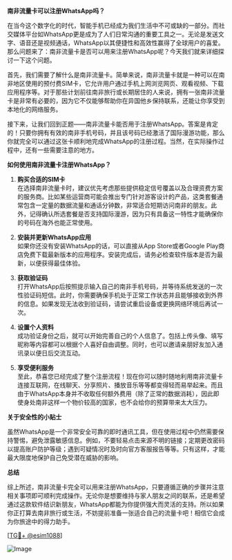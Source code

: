 **南非流量卡可以注册WhatsApp吗？**

在当今这个数字化的时代，智能手机已经成为我们生活中不可或缺的一部分。而社交媒体平台如WhatsApp更是成为了人们日常沟通的重要工具之一。无论是发送文字、语音还是视频通话，WhatsApp以其便捷性和高效性赢得了全球用户的喜爱。那么问题来了：南非流量卡是否可以用来注册WhatsApp呢？今天我们就来详细探讨一下这个问题。

首先，我们需要了解什么是南非流量卡。简单来说，南非流量卡就是一种可以在南非地区使用的预付费SIM卡，它允许用户通过手机上网浏览网页、观看视频、下载应用程序等。对于那些计划前往南非旅行或长期居住的人来说，拥有一张南非流量卡是非常有必要的，因为它不仅能够帮助你在异国他乡保持联系，还能让你享受到本地化的网络服务。

接下来，让我们回到正题——南非流量卡能否用于注册WhatsApp。答案是肯定的！只要你拥有有效的南非手机号码，并且该号码已经激活了国际漫游功能，那么你就完全可以通过这张卡顺利地完成WhatsApp的注册过程。当然，在实际操作过程中，还有一些需要注意的地方。

**如何使用南非流量卡注册WhatsApp？**

1. **购买合适的SIM卡**  
   在选择南非流量卡时，建议优先考虑那些提供稳定信号覆盖以及合理资费方案的服务商。比如某些运营商可能会推出专门针对游客设计的产品，这类套餐通常包含一定量的数据流量和通话分钟数，非常适合短期访问南非的朋友。此外，记得确认所选套餐是否支持国际漫游，因为只有具备这一特性才能确保你的号码在海外也能正常使用。

2. **安装并更新WhatsApp应用**  
   如果你还没有安装WhatsApp的话，可以直接从App Store或者Google Play商店免费下载最新版本的应用程序。安装完成后，请务必检查软件版本是否为最新，以便获得最佳体验。

3. **获取验证码**  
   打开WhatsApp后按照提示输入自己的南非手机号码，并等待系统发送的一次性验证码短信。此时，你需要确保手机处于正常工作状态并且能够接收到外界的信息。如果发现无法收到验证码，请尝试重启设备或更换网络环境后再试一次。

4. **设置个人资料**  
   成功验证身份之后，就可以开始完善自己的个人信息了。包括上传头像、填写昵称等内容都可以根据个人喜好自由调整。同时，也可以邀请亲朋好友加入通讯录以便日后交流互动。

5. **享受便利服务**  
   至此，恭喜您已经完成了整个注册流程！现在你可以随时随地利用南非流量卡连接互联网，在线聊天、分享照片、播放音乐等等都变得轻而易举起来。而且由于WhatsApp本身并不收取任何额外费用（除了正常的数据消耗），因此即使身处南非这样一个物价较高的国家，也不会给你的预算带来太大压力。

**关于安全性的小贴士**

虽然WhatsApp是一个非常安全可靠的即时通讯工具，但在使用过程中仍然需要保持警惕，避免泄露敏感信息。例如，不要轻易点击来源不明的链接；定期更改密码以提高账户防护等级；遇到可疑情况时及时向官方客服报告等等。只有这样，才能最大限度地保护自己免受潜在威胁的影响。

**总结**

综上所述，南非流量卡完全可以用来注册WhatsApp，只要遵循正确的步骤并注意相关事项即可顺利完成操作。无论你是想要维持与家人朋友之间的联系，还是希望通过这款软件结识新朋友，WhatsApp都能为你提供强大而灵活的支持。所以如果你正打算去南非旅行或生活，不妨提前准备一张适合自己的流量卡吧！相信它会成为你旅途中的得力助手。

[[TG💪+ @esim1088](https://t.me/s/esim1088)]

![Image](https://i.postimg.cc/4NQfJmqS/Snipaste-2025-05-13-00-14-12.png)
